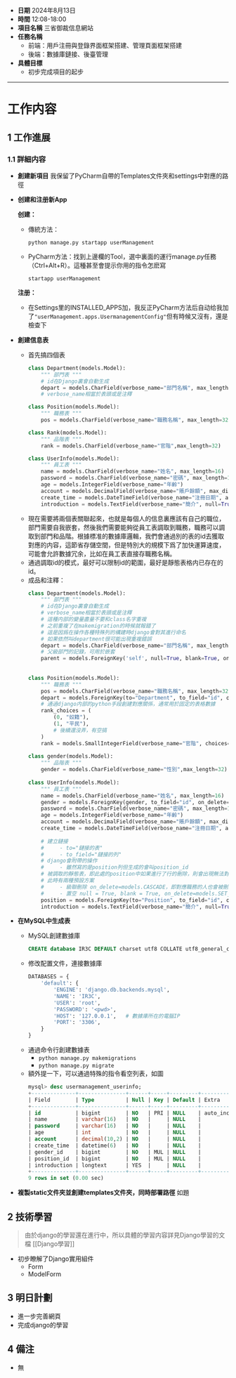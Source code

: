 - **日期**
	2024年8月13日
- **時間**
	12:08-18:00
- **項目名稱**
	三省御裁信息網站
- **任務名稱**
	- 前端：用戶注冊與登錄界面框架搭建、管理頁面框架搭建
	- 後端：數據庫鏈接、後臺管理
- **具體目標**
	- 初步完成項目的起步
------
# 工作内容

## 1 工作進展
### 1.1 詳細内容

- **創建新項目**
	我保留了PyCharm自帶的Templates文件夾和settings中對應的路徑
- **创建和注册新App**
	
	**创建：**
	- 傳統方法：
		```shell
		python manage.py startapp userManagement
		```
	- PyCharm方法：找到上邊欄的Tool，選中裏面的運行manage.py任務（Ctrl+Alt+R）。這種甚至會提示你用的指令怎麽寫
		```
		startapp userManagement
		```
	**注册：**
	- 在Settings里的INSTALLED_APPS加，我反正PyCharm方法后自动给我加了`"userManagement.apps.UsermanagementConfig"`但有時候又沒有，還是檢查下
- **創建信息表**
	- 首先搞四個表
		```python
		class Department(models.Model):  
		    """ 部門表 """
		    # id在Django裏會自動生成 
		    depart = models.CharField(verbose_name="部門名稱", max_length=32)  
		    # verbose_name相當於表頭或是注釋
		```
		```python
		class Position(models.Model):  
		    """ 職務表 """
		    pos = models.CharField(verbose_name="職務名稱", max_length=32)
		```
		```python
		class Rank(models.Model):  
		    """ 品階表 """
		    rank = models.CharField(verbose_name="官階",max_length=32)
		```
		```python
		class UserInfo(models.Model):  
		    """ 員工表 """
		    name = models.CharField(verbose_name="姓名", max_length=16)  
		    password = models.CharField(verbose_name="密碼", max_length=16)  
		    age = models.IntegerField(verbose_name="年齡")  
		    account = models.DecimalField(verbose_name="賬戶餘額", max_digits=10, decimal_places=2, default=0)  
		    create_time = models.DateTimeField(verbose_name="注冊日期", auto_now_add=True)
		    introduction = models.TextField(verbose_name="簡介", null=True, blank=True)
		```
	- 現在需要將兩個表關聯起來，也就是每個人的信息裏應該有自己的職位，部門需要自我嵌套，然後我們需要能夠從員工表調取到職務，職務可以調取到部門和品階。根據標准的數據庫邏輯，我們會通過別的表的id去獲取對應的内容，這節省存儲空間，但是特別大的規模下爲了加快運算速度，可能會允許數據冗余，比如在員工表直接存職務名稱。
	- 通過調取id的模式，最好可以限制id的範圍，最好是靜態表格内已存在的id。
	- 成品和注釋：
		```python
		class Department(models.Model):  
		    """ 部門表 """
		    # id在Django裏會自動生成  
		    # verbose_name相當於表頭或是注釋
		    # 這種内部的變量盡量不要和class名字重複
		    # 之前重複了在makemigration的時候就報錯了
		    # 這是因爲在操作各種特殊列的構建時django會對其進行命名
		    # 如果依然叫department很可能出現重複錯誤
		    depart = models.CharField(verbose_name="部門名稱", max_length=32)  
		    # 父級部門的記錄，可用於嵌套  
		    parent = models.ForeignKey('self', null=True, blank=True, on_delete=models.SET_NULL)  
		  
		  
		class Position(models.Model):  
		    """ 職務表 """
		    pos = models.CharField(verbose_name="職務名稱", max_length=32)  
		    depart = models.ForeignKey(to="Department", to_field="id", on_delete=models.CASCADE)  
		    # 通過django内部的python手段創建對應關係，通常用於固定的表格數據  
		    rank_choices = (  
		        (0, "奴籍"),  
		        (1, "平民"),
		        # 後續還沒弄，有空搞
		    )  
		    rank = models.SmallIntegerField(verbose_name="官階", choices=rank_choices)  
		  
		class gender(models.Model):  
		    """ 品階表 """
		    gender = models.CharField(verbose_name="性別",max_length=32)  
		  
		class UserInfo(models.Model):  
		    """ 員工表 """
		    name = models.CharField(verbose_name="姓名", max_length=16)  
		    gender = models.ForeignKey(gender, to_field="id", on_delete=models.CASCADE)  
		    password = models.CharField(verbose_name="密碼", max_length=16)  
		    age = models.IntegerField(verbose_name="年齡")  
		    account = models.DecimalField(verbose_name="賬戶餘額", max_digits=10, decimal_places=2, default=0)  
		    create_time = models.DateTimeField(verbose_name="注冊日期", auto_now_add=True)  
		  
		    # 建立鏈接  
		    #     - to="鏈接的表"  
		    #     - to_field="鏈接的列"  
		    # django會附帶的操作  
		    #     - 雖然寫的是position列但生成的會叫position_id  
		    # 被調取的靜態表，即此處的position中如果進行了行的刪除，則會出現無法對應的情況  
		    # 此時有兩種預設方案  
		    #     - 級聯刪除 on_delete=models.CASCADE，即對應職務的人也會被刪除  
		    #     - 置空 null = True, blank = True, on_delete=models.SET_NULL
		    position = models.ForeignKey(to="Position", to_field="id", on_delete=models.CASCADE)
		    introduction = models.TextField(verbose_name="簡介", null=True, blank=True)
		```
- **在MySQL中生成表**
	- MySQL創建數據庫
		```SQL
		CREATE database IR3C DEFAULT charset utf8 COLLATE utf8_general_ci;
		```
	- 修改配置文件，連接數據庫
		```python
		DATABASES = {  
		    'default': {  
		        'ENGINE': 'django.db.backends.mysql',  
		        'NAME': 'IR3C',  
		        'USER': 'root',  
		        'PASSWORD': '<pwd>',  
		        'HOST': '127.0.0.1',   # 數據庫所在的電腦IP  
		        'PORT': '3306',  
		    }  
		}
		```
	- 通過命令行創建數據表
		- `python manage.py makemigrations`
		- `python manage.py migrate`
	- 額外提一下，可以通過特殊的指令看空列表，如圖
		```sql
		mysql> desc usermanagement_userinfo;
		+--------------+---------------+------+-----+---------+----------------+
		| Field        | Type          | Null | Key | Default | Extra          |
		+--------------+---------------+------+-----+---------+----------------+
		| id           | bigint        | NO   | PRI | NULL    | auto_increment |
		| name         | varchar(16)   | NO   |     | NULL    |                |
		| password     | varchar(16)   | NO   |     | NULL    |                |
		| age          | int           | NO   |     | NULL    |                |
		| account      | decimal(10,2) | NO   |     | NULL    |                |
		| create_time  | datetime(6)   | NO   |     | NULL    |                |
		| gender_id    | bigint        | NO   | MUL | NULL    |                |
		| position_id  | bigint        | NO   | MUL | NULL    |                |
		| introduction | longtext      | YES  |     | NULL    |                |
		+--------------+---------------+------+-----+---------+----------------+
		9 rows in set (0.00 sec)
		```
- **複製static文件夾並創建templates文件夾，同時部署路徑**
	如題
## 2 技術學習

>由於django的學習還在進行中，所以具體的學習内容詳見Django學習的文檔
>[[Django學習]]

- 初步瞭解了Django實用組件
	- Form
	- ModelForm

## 3 明日計劃

- 進一步完善網頁
- 完成django的學習

## 4 備注

- 無